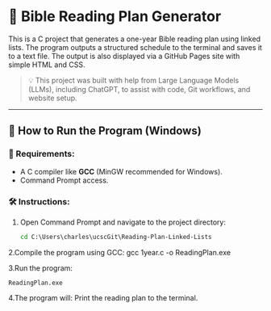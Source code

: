 # 📖 Bible Reading Plan Generator

This is a C project that generates a one-year Bible reading plan using linked lists. The program outputs a structured schedule to the terminal and saves it to a text file. The output is also displayed via a GitHub Pages site with simple HTML and CSS.

> 💡 This project was built with help from Large Language Models (LLMs), including ChatGPT, to assist with code, Git workflows, and website setup.

---

## 🔧 How to Run the Program (Windows)

### 🧰 Requirements:
- A C compiler like **GCC** (MinGW recommended for Windows).
- Command Prompt access.

### 🛠 Instructions:

1. Open Command Prompt and navigate to the project directory:
   ```cmd
   cd C:\Users\charles\ucscGit\Reading-Plan-Linked-Lists

2.Compile the program using GCC:
    gcc 1year.c -o ReadingPlan.exe

3.Run the program:

    ReadingPlan.exe
4.The program will:
    Print the reading plan to the terminal.







